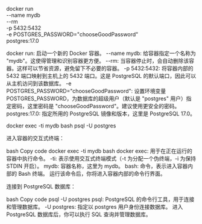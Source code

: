 docker run \
--name mydb \
--rm \
-p 5432:5432 \
-e POSTGRES_PASSWORD="chooseGoodPassword" \
postgres:17.0

docker run: 启动一个新的 Docker 容器。
--name mydb: 给容器指定一个名称为 "mydb"。这使得管理和识别容器更方便。
--rm: 当容器停止时，会自动删除该容器。这样可以节省资源，避免留下不必要的容器。
-p 5432:5432: 将容器内部的 5432 端口映射到主机上的 5432 端口。这是 PostgreSQL 的默认端口，因此可以从主机访问到该数据库。
-e POSTGRES_PASSWORD="chooseGoodPassword": 设置环境变量 POSTGRES_PASSWORD，为数据库的超级用户（默认是 "postgres" 用户）指定密码，这里密码是 "chooseGoodPassword"。建议使用更安全的密码。
postgres:17.0: 指定所用的 PostgreSQL 镜像和版本，这里是 PostgreSQL 17.0。


docker exec -ti mydb bash
psql -U postgres

进入容器的交互式终端：

bash
Copy code
docker exec -ti mydb bash
docker exec: 用于在正在运行的容器中执行命令。
-ti: 表示使用交互式终端模式（-t 为分配一个伪终端，-i 为保持 STDIN 开启）。
mydb: 容器名称，这里为 mydb。
bash: 命令，表示进入容器内部的 Bash 终端。
运行该命令后，你将进入容器内部的命令行界面。

连接到 PostgreSQL 数据库：

bash
Copy code
psql -U postgres
psql: PostgreSQL 的命令行工具，用于连接和管理数据库。
-U postgres: 指定以 postgres 用户身份连接数据库。
进入 PostgreSQL 数据库后，你可以执行 SQL 查询并管理数据库。
